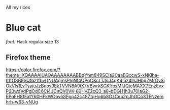 All my rices

# Blue cat

*font:* Hack regular size 13

## Firefox theme
https://color.firefox.com/?theme=XQAAAAIUAQAAAAAAAABBqYhm849SCia2CaaEGccwS-xNKlha-h1fOSB9SQtbz1fbvGNUAgmsPloNf4QPqOXcLTJoJ4gK4l5z4lhJHbgZMrQvSiOkVIs1LvTyajuJzBuos9EkTVVN8A9iX7VBwrkSGKYpxMfJQtcMAXX7EnzEvxP20wdVdPgOdC6Ci4JCnQV0VK-89HvZ2cQ3_a8-bDGH1h3u70IaG2-EPqFH8fFatY60HFkWObvoSFpp42c48ZtqHq6b8OzCeb2pJhGCo3TENzemhrh-w63-yNUg
